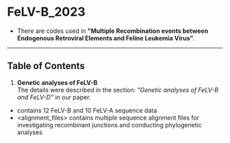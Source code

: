 # FeLV-B_2023  
- There are codes used in **"Multiple Recombination events between Endogenous Retroviral Elements and Feline Leukemia Virus"**.  

**  **
## Table of Contents  
1. **Genetic analyses of FeLV-B**  
The details were described in the section: *"Genetic analyses of FeLV-B and FeLV-D"* in our paper.  

- <data> contains 12 FeLV-B and 10 FeLV-A sequence data  
- <alignment_files> contains multiple sequence alignment files for investigating recombinant junctions and conducting phylogenetic analyses  
